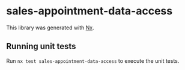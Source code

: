# sales-appointment-data-access

This library was generated with [Nx](https://nx.dev).

## Running unit tests

Run `nx test sales-appointment-data-access` to execute the unit tests.
